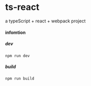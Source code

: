 # ts-react
a typeScript + react + webpack project


#### infomtion

##### dev
` npm run dev `

##### build
` npm run build `
